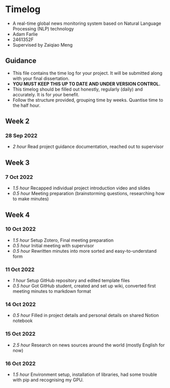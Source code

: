 # Timelog

* A real-time global news monitoring system based on Natural Language Processing (NLP) technology
* Adam Farlie
* 2461352F
* Supervised by Zaiqiao Meng

## Guidance

* This file contains the time log for your project. It will be submitted along with your final dissertation.
* **YOU MUST KEEP THIS UP TO DATE AND UNDER VERSION CONTROL.**
* This timelog should be filled out honestly, regularly (daily) and accurately. It is for *your* benefit.
* Follow the structure provided, grouping time by weeks.  Quantise time to the half hour.

## Week 2

### 28 Sep 2022

* *2 hour* Read project guidance documentation, reached out to supervisor

## Week 3

### 7 Oct 2022

* *1.5 hour* Recapped individual project introduction video and slides
* *0.5 hour* Meeting preparation (brainstorming questions, researching how to make minutes)

## Week 4

### 10 Oct 2022

* *1.5 hour* Setup Zotero, Final meeting preparation
* *0.5 hour* Initial meeting with supervisor
* *0.5 hour* Rewritten minutes into more sorted and easy-to-understand form


### 11 Oct 2022

* *1 hour* Setup GitHub repository and edited template files
* *0.5 hour* Got GitHub student, created and set up wiki, converted first meeting minutes to markdown format

### 14 Oct 2022

* *0.5 hour* Filled in project details and personal details on shared Notion notebook

### 15 Oct 2022

* *2.5 hour* Research on news sources around the world (mostly English for now)

### 16 Oct 2022

* *1.5 hour* Environment setup, installation of libraries, had some trouble with pip and recognising my GPU.